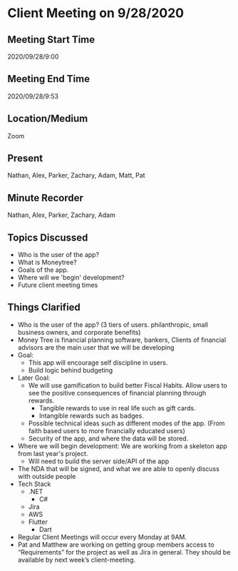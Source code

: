 # Client Meeting on 9/28/2020
## Meeting Start Time
2020/09/28/9:00
## Meeting End Time
2020/09/28/9:53
## Location/Medium
Zoom
## Present
Nathan, Alex, Parker, Zachary, Adam, Matt, Pat
## Minute Recorder
Nathan, Alex, Parker, Zachary, Adam
## Topics Discussed
- Who is the user of the app?
- What is Moneytree?
- Goals of the app.
- Where will we 'begin' development?
- Future client meeting times
## Things Clarified
- Who is the user of the app? (3 tiers of users. philanthropic, small business owners, and corporate benefits)
- Money Tree is financial planning software, bankers, Clients of financial advisors are the main user that we will be developing
- Goal:
    - This app will encourage self discipline in users.
    - Build logic behind budgeting
- Later Goal:
    - We will use gamification to build better Fiscal Habits. Allow users to see the positive consequences of financial planning through rewards.
        - Tangible rewards to use in real life such as gift cards.
        - Intangible rewards such as badges.
    - Possible technical ideas such as different modes of the app. (From faith based users to more financially educated users)
    - Security of the app, and where the data will be stored.
- Where we will begin development: We are working from a skeleton app from last year's project.
    - Will need to build the server side/API of the app
- The NDA that will be signed, and what we are able to openly discuss with outside people
- Tech Stack
    - .NET
        - C#
    - Jira
    - AWS
    - Flutter
        - Dart
- Regular Client Meetings will occur every Monday at 9AM.
- Pat and Matthew are working on getting group members access to “Requirements” for the project as well as Jira in general. They should be available by next week’s client-meeting.